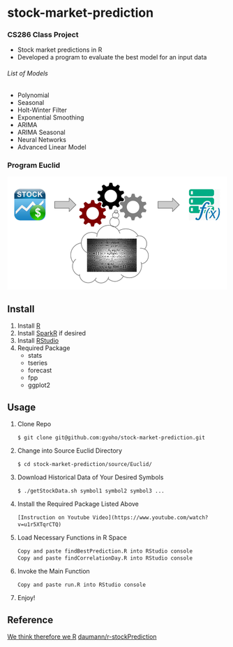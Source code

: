 # stock-market-prediction
### CS286 Class Project
- Stock market predictions in R
- Developed a program to evaluate the best model for an input data


###### List of Models
* Polynomial
* Seasonal
* Holt-Winter Filter
* Exponential Smoothing
* ARIMA
* ARIMA Seasonal
* Neural Networks
* Advanced Linear Model

### Program Euclid
![Euclid](https://github.com/gyoho/stock-market-prediction/blob/master/document/Euclid.png?raw=true)

## Install
1. Install [R](http://www.r-project.org/)
2. Install [SparkR](https://amplab-extras.github.io/SparkR-pkg/) if desired
3. Install [RStudio](http://www.rstudio.com/products/rstudio/download/)
4. Required Package
    * stats
    * tseries
    * forecast
    * fpp
    * ggplot2

## Usage
1. Clone Repo

    ```
    $ git clone git@github.com:gyoho/stock-market-prediction.git
    ```
2. Change into Source Euclid Directory

    ```
    $ cd stock-market-prediction/source/Euclid/
    ```
3. Download Historical Data of Your Desired Symbols

    ```
    $ ./getStockData.sh symbol1 symbol2 symbol3 ...
    ```
4. Install the Required Package Listed Above

    ```
    [Instruction on Youtube Video](https://www.youtube.com/watch?v=u1r5XTqrCTQ)
    ```
5. Load Necessary Functions in R Space

    ```
    Copy and paste findBestPrediction.R into RStudio console
    Copy and paste findCorrelationDay.R into RStudio console
    ```
6. Invoke the Main Function

    ```
    Copy and paste run.R into RStudio console
    ```
7. Enjoy!

## Reference
[We think therefore we R](http://programming-r-pro-bro.blogspot.in/search/label/auto%20correlation%20function)
[daumann/r-stockPrediction](https://github.com/daumann/r-stockPrediction)
